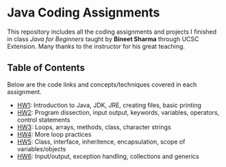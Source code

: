 # Java Coding Assignments
This repository includes all the coding assignments and projects I finished in class *Java for Beginners* taught by **Bineet Sharma** through UCSC Extension. Many thanks to the instructor for his great teaching.

## Table of Contents
Below are the code links and concepts/techniques covered in each assignment.

- [HW1](https://github.com/HonglingLei/Java-Coding-Assignments/tree/master/HW1_Intro_to_Java): Introduction to Java, JDK, JRE, creating files, basic printing
- [HW2](https://github.com/HonglingLei/Java-Coding-Assignments/tree/master/HW2_Datatypes_IO_Operators): Program dissection, input output, keywords, variables, operators, control statements
- [HW3](https://github.com/HonglingLei/Java-Coding-Assignments/tree/master/HW3_Class_Methods): Loops, arrays, methods, class, character strings
- [HW4](https://github.com/HonglingLei/Java-Coding-Assignments/tree/master/HW4_Class_Exception_Scope): More loop practices
- [HW5](https://github.com/HonglingLei/Java-Coding-Assignments/tree/master/HW5_Advanced_OOP): Class, interface, inheritence, encapsulation, scope of variables/objects
- [HW6](https://github.com/HonglingLei/Java-Coding-Assignments/tree/master/HW6_Input_Output_Collection): Input/output, exception handling, collections and generics
